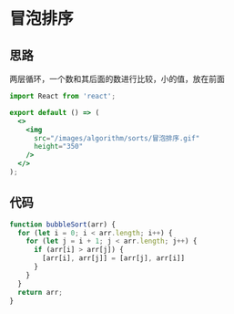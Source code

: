 # 冒泡排序

## 思路
两层循环，一个数和其后面的数进行比较，小的值，放在前面
```jsx | inline
import React from 'react';

export default () => (
  <>
    <img
      src="/images/algorithm/sorts/冒泡排序.gif"
      height="350"
    />
  </>
);
```

## 代码
```js
function bubbleSort(arr) {
  for (let i = 0; i < arr.length; i++) {
    for (let j = i + 1; j < arr.length; j++) {
      if (arr[i] > arr[j]) {
        [arr[i], arr[j]] = [arr[j], arr[i]]
      }
    }
  }
  return arr;
}
```
